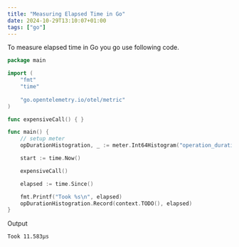 ```yaml
---
title: "Measuring Elapsed Time in Go"
date: 2024-10-29T13:10:07+01:00
tags: ["go"]
---
```


To measure elapsed time in Go you go use following code.

```go
package main

import (
    "fmt"
    "time"
    
    "go.opentelemetry.io/otel/metric"
)

func expensiveCall() { }

func main() {
    // setup meter
    opDurationHistogration, _ := meter.Int64Histogram("operation_duration", metric.WithDescription("Operation duration"), metric.WithUnit("ms"))

    start := time.Now()

    expensiveCall()

    elapsed := time.Since()

    fmt.Printf("Took %s\n", elapsed)
    opDurationHistogration.Record(context.TODO(), elapsed)
}
```

Output 

```
Took 11.583µs
```

